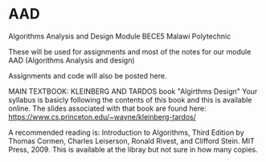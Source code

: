 # AAD
Algorithms Analysis and Design Module BECE5 Malawi Polytechnic

These will be used for assignments and most of the notes for our module AAD (Algorithms Analysis and design)

Assignments and code will also be posted here.

MAIN TEXTBOOK:  KLEINBERG AND TARDOS book "Algirthms Design"
Your syllabus is basicly following the contents of this book and this is available online.
The slides associated with that book are found here:  https://www.cs.princeton.edu/~wayne/kleinberg-tardos/


A recommended reading is: Introduction to Algorithms, Third Edition by Thomas Cormen, Charles Leiserson, Ronald Rivest, and Clifford Stein. MIT Press, 2009. This is available at the libray but not sure in how many copies.





